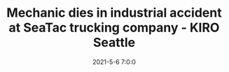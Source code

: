 ---
"title": "Mechanic dies in industrial accident at SeaTac trucking company - KIRO Seattle"
"date": "2021-5-6 7:0:0"
"feed_name": "GOOGLENEWSINDUSTRIAL"
"feed_website": "https://news.google.com/search?q=industrial%2Bincident&hl=en-US&gl=US&ceid=US:en"
"feed_rss": "https://news.google.com/rss/search?q=industrial%2Bincident&hl=en-US&gl=US&ceid=US:en"
"link": "https://www.kiro7.com/news/local/mechanic-dies-industrial-accident-seatac-trucking-company/5LL3C673YJHWNKZRE4EEDXTY24/"
"file": "_posts/2021-1-1-ff144c6eab33e14607b39610487dac8f054001cc.md"
"accident": "1"
"drilling": "1"
---